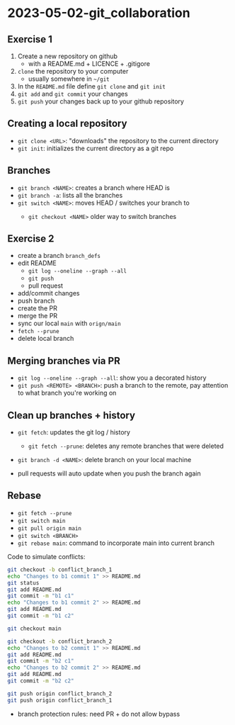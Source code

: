 # 2023-05-02-git_collaboration
## Exercise 1

1. Create a new repository on github
	- with a README.md + LICENCE + .gitigore
2. `clone` the repository to your computer
	- usually somewhere in `~/git`
3. In the `README.md` file define `git clone` and `git init`
4. `git add` and `git commit` your changes
5. `git push` your changes back up to your github repository

## Creating a local repository

- `git clone <URL>`: "downloads" the repository to the current directory
- `git init`: initializes the current directory as a git repo

## Branches

- `git branch <NAME>`: creates a branch where HEAD is
- `git branch -a`: lists all the branches
- `git switch <NAME>`: moves HEAD / switches your branch to <NAME>
  - `git checkout <NAME>` older way to switch branches

## Exercise 2

- create a branch `branch_defs`
- edit README
	- `git log --oneline --graph --all`
	- `git push`
	- pull request
- add/commit changes
- push branch
- create the PR
- merge the PR
- sync our local `main` with `orign/main`
- `fetch --prune`
- delete local branch

## Merging branches via PR

- `git log --oneline --graph --all`: show you a decorated history
- `git push <REMOTE> <BRANCH>`: push a branch to the remote, pay attention to what branch you're working on

## Clean up branches + history

- `git fetch`: updates the git log / history
  - `git fetch --prune`: deletes any remote branches that were deleted
- `git branch -d <NAME>`: delete branch on your local machine

- pull requests will auto update when you push the branch again

## Rebase

- `git fetch --prune`
- `git switch main`
- `git pull origin main`
- `git switch <BRANCH>`
- `git rebase main`: command to incorporate main into current branch

Code to simulate conflicts:

```bash
git checkout -b conflict_branch_1
echo "Changes to b1 commit 1" >> README.md
git status
git add README.md
git commit -m "b1 c1"
echo "Changes to b1 commit 2" >> README.md
git add README.md
git commit -m "b1 c2"

git checkout main

git checkout -b conflict_branch_2
echo "Changes to b2 commit 1" >> README.md
git add README.md
git commit -m "b2 c1"
echo "Changes to b2 commit 2" >> README.md
git add README.md
git commit -m "b2 c2"

git push origin conflict_branch_2
git push origin conflict_branch_1
```

- branch protection rules: need PR + do not allow bypass
